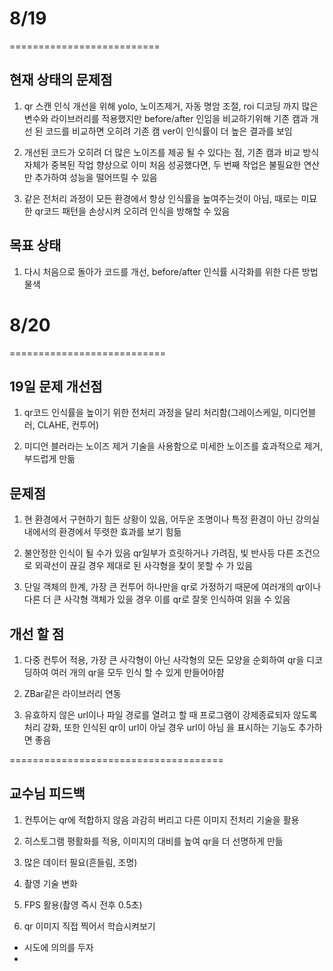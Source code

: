 # 8/19
==========================
## 현재 상태의 문제점
1. qr 스캔 인식 개선을 위해 yolo, 노이즈제거, 자동 명암 조절, roi 디코딩 까지 많은 변수와 라이브러리를 적용했지만 before/after 인임을 비교하기위해 기존 캠과 개선 된 코드를 비교하면 오히려 기존 캠 ver이 인식률이 더 높은 결과를 보임

2. 개선된 코드가 오히려 더 많은 노이즈를 제공 될 수 있다는 점, 기존 캠과 비교 방식 자체가 중복된 작업 향상으로 이미 처음 성공했다면, 두 번째 작업은 불필요한 연산만 추가하여 성능을 떨어뜨릴 수 있음

3. 같은 전처리 과정이 모든 환경에서 항상 인식률을 높여주는것이 아님, 때로는 미묘한 qr코드 패턴을 손상시켜 오히려 인식을 방해할 수 있음

## 목표 상태
1. 다시 처음으로 돌아가 코드를 개선, before/after 인식률 시각화를 위한 다른 방법 물색

# 8/20
===========================
## 19일 문제 개선점
1. qr코드 인식률을 높이기 위한 전처리 과정을 달리 처리함(그레이스케일, 미디언블러, CLAHE, 컨투어)

2. 미디언 블러라는 노이즈 제거 기술을 사용함으로 미세한 노이즈를 효과적으로 제거, 부드럽게 만듦

## 문제점
1. 현 환경에서 구현하기 힘든 상황이 있음, 어두운 조명이나 특정 환경이 아닌 강의실 내에서의 환경에서 뚜렷한 효과를 보기 힘듦

2. 불안정한 인식이 될 수가 있음 qr일부가 흐릿하거나 가려짐, 빛 반사등 다른 조건으로 외곽선이 끊길 경우 제대로 된 사각형을 찾이 못할 수 가 있음

3. 단일 객체의 한계, 가장 큰 컨투어 하나만을 qr로 가정하기 때문에 여러개의 qr이나 다른 더 큰 사각형 객체가 있을 경우 이를 qr로 잘못 인식하여 읽을 수 있음

## 개선 할 점
1. 다중 컨투어 적용, 가장 큰 사각형이 아닌 사각형의 모든 모양을 순회하여 qr을 디코딩하여 여러 개의 qr을 모두 인식 할 수 있게 만들어아햠

2. ZBar같은 라이브러리 연동

3. 유효하지 않은 url이나 파일 경로를 열려고 할 때 프로그램이 강제종료되자 않도록 처리 강화, 또한 인식된 qr이 url이 아닐 경우 url이 아님 을 표시하는 기능도 추가하면 좋음

=====================================
## 교수님 피드백 
1. 컨투어는 qr에 적합하지 않음 과감히 버리고 다른 이미지 전처리 기술을 활용

2. 히스토그램 평활화를 적용, 이미지의 대비를 높여 qr을 더 선명하게 만듦

3. 많은 데이터 필요(흔들림, 조명)

4. 촬영 기술 변화

5. FPS 활용(촬영 즉시 전후 0.5초)

6. qr 이미지 직접 찍어서 학습시켜보기

- 시도에 의의를 두자
- 